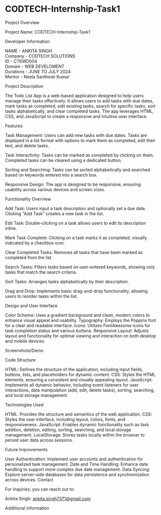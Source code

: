 # CODTECH-Internship-Task1

Project Overview

Project Name: CODTECH-Internship-Task1

Developer Information

NAME      -  ANKITA SINGH                                   
Company   -  CODTECH SOLUTIONS                                                                                                                                                     
ID        -  CT6WD504                                                                                                                                                             
Domain    -  WEB DEVELOMENT                                                                                                                                                        
Durations -  JUNE TO JULY 2024                                                                                                                                                     
Mentor    -  Neela Santhosh Kumar 


Project Description

The Todo List App is a web-based application designed to help users manage their tasks effectively. It allows users to add tasks with due dates, mark tasks as completed, edit existing tasks, search for specific tasks, sort tasks alphabetically, and clear completed tasks. The app leverages HTML, CSS, and JavaScript to create a responsive and intuitive user interface.


Features

Task Management: Users can add new tasks with due dates. Tasks are displayed in a list format with options to mark them as completed, edit their text, and delete tasks.

Task Interactivity: Tasks can be marked as completed by clicking on them. Completed tasks can be cleared using a dedicated button.

Sorting and Searching: Tasks can be sorted alphabetically and searched based on keywords entered into a search box.

Responsive Design: The app is designed to be responsive, ensuring usability across various devices and screen sizes.



 Functionality Overview

 

Add Task: Users input a task description and optionally set a due date. Clicking "Add Task" creates a new task in the list.

Edit Task: Double-clicking on a task allows users to edit its description inline.

Mark Task Complete: Clicking on a task marks it as completed, visually indicated by a checkbox icon.

Clear Completed Tasks: Removes all tasks that have been marked as completed from the list.

Search Tasks: Filters tasks based on user-entered keywords, showing only tasks that match the search criteria.

Sort Tasks: Arranges tasks alphabetically by their description.

Drag and Drop: Implements basic drag-and-drop functionality, allowing users to reorder tasks within the list.



Design and User Interface

Color Scheme: Uses a gradient background and clean, modern colors to enhance visual appeal and usability.
Typography: Employs the Poppins font for a clear and readable interface.
Icons: Utilizes FontAwesome icons for task completion status and various buttons.
Responsive Layout: Adjusts layout and functionality for optimal viewing and interaction on both desktop and mobile devices.


Screenshots/Demo




Code Structure

HTML: Defines the structure of the application, including input fields, buttons, lists, and placeholders for dynamic content.
CSS: Styles the HTML elements, ensuring a consistent and visually appealing layout.
JavaScript: Implements all dynamic behavior, including event listeners for user interactions, data manipulation (add, edit, delete tasks), sorting, searching, and local storage management.


Technologies Used

HTML: Provides the structure and semantics of the web application.
CSS: Styles the user interface, including layout, colors, fonts, and responsiveness.
JavaScript: Enables dynamic functionality such as task addition, deletion, editing, sorting, searching, and local storage management.
LocalStorage: Stores tasks locally within the browser to persist user data across sessions.


Future Improvements

User Authentication: Implement user accounts and authentication for personalized task management.
Date and Time Handling: Enhance date handling to support more complex due date management.
Data Syncing: Explore server-side databases for data persistence and synchronization across devices.
Contact


For inquiries, you can reach out to:

Ankita Singh:  ankita.singh7371@gmail.com 












Additional Information


